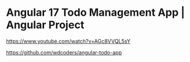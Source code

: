 # Angular 17 Todo Management App | Angular Project

https://www.youtube.com/watch?v=AGc8VVQL5sY

https://github.com/wdcoders/angular-todo-app
